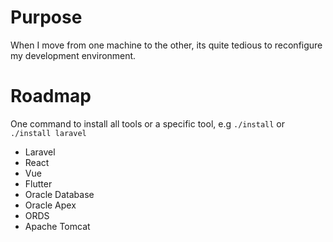# Purpose
When I move from one machine to the other, its quite tedious to reconfigure my development environment.

# Roadmap
One command to install all tools or a specific tool, e.g `./install` or `./install laravel`

- Laravel
- React
- Vue
- Flutter
- Oracle Database
- Oracle Apex
- ORDS
- Apache Tomcat
